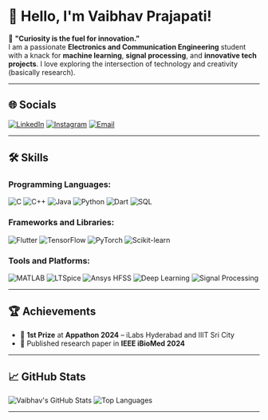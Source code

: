 # 👋 Hello, I'm Vaibhav Prajapati!

🌟 **"Curiosity is the fuel for innovation."**  
I am a passionate **Electronics and Communication Engineering** student with a knack for **machine learning**, **signal processing**, and **innovative tech projects**. I love exploring the intersection of technology and creativity (basically research).

---

## 🌐 Socials  
[![LinkedIn](https://img.shields.io/badge/LinkedIn-%230077B5.svg?style=flat-square&logo=linkedin&logoColor=white)](https://www.linkedin.com/in/vaibhavdlights/)  [![Instagram](https://img.shields.io/badge/Instagram-%23E4405F.svg?style=flat-square&logo=instagram&logoColor=white)](https://instagram.com/VaibhavdLights)  [![Email](https://img.shields.io/badge/Email-%23D14836.svg?style=flat-square&logo=gmail&logoColor=white)](mailto:vaibhavprajapati0101@gmail.com)  

---

## 🛠️ Skills  
### Programming Languages:  
![C](https://img.shields.io/badge/C-%2300599C.svg?style=flat-square&logo=c&logoColor=white)  ![C++](https://img.shields.io/badge/C++-%2300599C.svg?style=flat-square&logo=cplusplus&logoColor=white)  ![Java](https://img.shields.io/badge/Java-%23ED8B00.svg?style=flat-square&logo=java&logoColor=white)  ![Python](https://img.shields.io/badge/Python-%233776AB.svg?style=flat-square&logo=python&logoColor=white)  ![Dart](https://img.shields.io/badge/Dart-%230175C2.svg?style=flat-square&logo=dart&logoColor=white)  ![SQL](https://img.shields.io/badge/SQL-%2300f.svg?style=flat-square&logo=postgresql&logoColor=white)  

### Frameworks and Libraries:  
![Flutter](https://img.shields.io/badge/Flutter-%2302569B.svg?style=flat-square&logo=flutter&logoColor=white)  ![TensorFlow](https://img.shields.io/badge/TensorFlow-%23FF6F00.svg?style=flat-square&logo=tensorflow&logoColor=white)  ![PyTorch](https://img.shields.io/badge/PyTorch-%23EE4C2C.svg?style=flat-square&logo=pytorch&logoColor=white)  ![Scikit-learn](https://img.shields.io/badge/Scikit--learn-%23F7931E.svg?style=flat-square&logo=scikit-learn&logoColor=white)  

### Tools and Platforms:  
![MATLAB](https://img.shields.io/badge/MATLAB-%23FF4523.svg?style=flat-square&logo=mathworks&logoColor=white)   ![LTSpice](https://img.shields.io/badge/LTSpice-%23000000.svg?style=flat-square&logo=&logoColor=white)  ![Ansys HFSS](https://img.shields.io/badge/Ansys%20HFSS-%2300203E.svg?style=flat-square&logo=ansys&logoColor=white)  ![Deep Learning](https://img.shields.io/badge/Deep%20Learning-%2300BFFF.svg?style=flat-square&logo=pytorch&logoColor=white)  ![Signal Processing](https://img.shields.io/badge/Signal%20Processing-%2348D1CC.svg?style=flat-square&logo=&logoColor=white)  

---

## 🏆 Achievements  
- 🥇 **1st Prize** at **Appathon 2024** – iLabs Hyderabad and IIIT Sri City  
- 📝 Published research paper in **IEEE iBioMed 2024**  

---

## 📈 GitHub Stats  
![Vaibhav's GitHub Stats](https://github-readme-stats.vercel.app/api?username=VaibhavdLights&show_icons=true&theme=radical)  ![Top Languages](https://github-readme-stats.vercel.app/api/top-langs/?username=VaibhavdLights&layout=compact&theme=radical)

---
